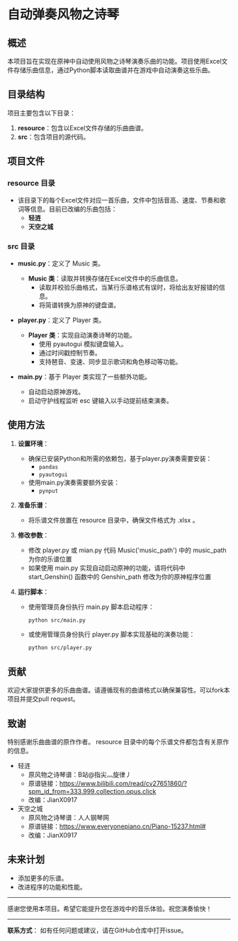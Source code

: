 # 自动弹奏风物之诗琴

## 概述

本项目旨在实现在原神中自动使用风物之诗琴演奏乐曲的功能。项目使用Excel文件存储乐曲信息，通过Python脚本读取曲谱并在游戏中自动演奏这些乐曲。

## 目录结构

项目主要包含以下目录：

1. **resource**：包含以Excel文件存储的乐曲曲谱。
2. **src**：包含项目的源代码。

## 项目文件

### resource 目录

- 该目录下的每个Excel文件对应一首乐曲，文件中包括音高、速度、节奏和歌词等信息。目前已改编的乐曲包括：
  - **轻涟**
  - **天空之城**

### src 目录

- **music.py**：定义了 Music 类。
  - **Music 类**：读取并转换存储在Excel文件中的乐曲信息。
    - 读取并校验乐曲格式，当某行乐谱格式有误时，将给出友好报错的信息。
    - 将简谱转换为原神的键盘谱。

- **player.py**：定义了 Player 类。
  - **Player 类**：实现自动演奏诗琴的功能。
    - 使用 pyautogui 模拟键盘输入。
    - 通过时间戳控制节奏。
    - 支持琶音、变速、同步显示歌词和角色移动等功能。

- **main.py**：基于 Player 类实现了一些额外功能。
  - 自动启动原神游戏。
  - 启动守护线程监听 esc 键输入以手动提前结束演奏。

## 使用方法

1. **设置环境**：
   - 确保已安装Python和所需的依赖包，基于player.py演奏需要安装：
     - `pandas`
     - `pyautogui`
   - 使用main.py演奏需要额外安装：
     - `pynput` 

2. **准备乐谱**：
   - 将乐谱文件放置在 resource 目录中，确保文件格式为 .xlsx 。

3. **修改参数**：
   - 修改 player.py 或 mian.py 代码 Music('music_path') 中的 music_path 为你的乐谱位置
   - 如果使用 main.py 实现自动启动原神的功能，请将代码中 start_Genshin() 函数中的 Genshin_path 修改为你的原神程序位置

4. **运行脚本**：
   - 使用管理员身份执行 main.py 脚本启动程序：
     ```sh
     python src/main.py
     ```
   - 或使用管理员身份执行 player.py 脚本实现基础的演奏功能：
     ```sh
     python src/player.py
     ```

## 贡献

欢迎大家提供更多的乐曲曲谱。请遵循现有的曲谱格式以确保兼容性。可以fork本项目并提交pull request。

## 致谢

特别感谢乐曲曲谱的原作作者。 resource 目录中的每个乐谱文件都包含有关原作的信息。
  - 轻涟
    - 原风物之诗琴谱：B站@指尖灬旋律丿
    - 原谱链接：https://www.bilibili.com/read/cv27651860/?spm_id_from=333.999.collection.opus.click
    - 改编：JianX0917
  - 天空之城
    - 原风物之诗琴谱：人人钢琴网
    - 原谱链接：https://www.everyonepiano.cn/Piano-15237.html#
    - 改编：JianX0917

## 未来计划

- 添加更多的乐谱。
- 改进程序的功能和性能。

---

感谢您使用本项目。希望它能提升您在游戏中的音乐体验。祝您演奏愉快！

---

**联系方式**：
如有任何问题或建议，请在GitHub仓库中打开issue。
